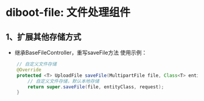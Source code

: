 # diboot-file: 文件处理组件

## 1、扩展其他存储方式
* 继承BaseFileController，重写saveFile方法
使用示例：
~~~java
    // 自定义文件存储
    @Override
    protected <T> UploadFile saveFile(MultipartFile file, Class<T> entityClass, HttpServletRequest request) throws Exception {
        // 自定义文件存储，默认本地存储
        return super.saveFile(file, entityClass, request);
    }
~~~

